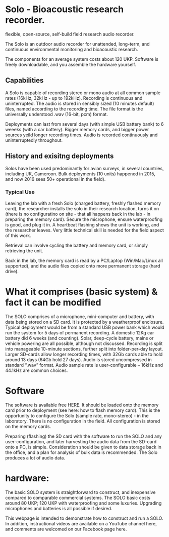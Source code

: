 
# Solo - Bioacoustic research recorder.

flexible, open-source, self-build field research audio recorder.

The Solo is an outdoor audio recorder for unattended, long-term, and
continuous environmental monitoring and bioacoustic research.

The components for an average system costs about 120 UKP.
Software is freely downloadable, and you assemble the hardware
yourself. 

## Capabilities

A Solo is capable of recording stereo or mono audio at all common
sample rates (16kHz, 32kHz - up to 192kHz).  Recording is continuous
and uninterrupted.  The audio is stored in sensibly sized (10 minutes
default) files, named according to the recording time.  The file
format is the universally understood .wav (16-bit, pcm) format.

Deployments can last from several days (with simple USB battery bank)
to 6 weeeks (with a car battery). Bigger memory cards, and bigger
power sources yeild longer recording times.  Audio is recorded
continuously and uninterruptedly throughout.


## History and exisitng deployments

Solos have been used predominantly for avian surveys, in several
countries, including UK, Cameroon.  Bulk deployments (10 units)
happened in 2015, and now 2016 sees 50+ operational in the field).


### Typical Use

Leaving the lab with a fresh Solo (charged battery, freshly flashed
memory card), the researcher installs the solo in their research
location, turns it on (there is no configuratino on site - that all
happens back in the lab - in preparing the memory card).  Secure the
microphone, ensure waterproofing is good, and plug it in.  A heartbeat
flashing shows the unit is working, and the researcher leaves.  Very
little technical skill is needed for the field aspect of this work.

Retrieval can involve cycling the battery and memory card, or simply
retrieving the unit.

Back in the lab, the memory card is read by a PC/Laptop (Win/Mac/Linux
all supported), and the audio files copied onto more permanent storage
(hard drive).


# What it comprises  (basic system) & fact it can be modified 

The SOLO comprises of a microphone, mini-computer and battery, with
data being stored on a SD card. It is protected by a weatherproof
enclosure. Typical deployment would be from a standard USB power bank
which would run the system for 5 days of permanent recording. A
domestic 12Kg car battery did 6 weeks (and counting). Solar,
deep-cycle battery, mains or vehicle powering are all possible,
although not discussed. Recording is split into manageable 10-minute
sections, further split into folder-per-day layout. Larger SD-cards
allow longer recording times, with 32Gb cards able to hold around 13
days (64Gb hold 27 days). Audio is stored uncompressed in standard
“.wav” format. Audio sample rate is user-configurable – 16kHz and
44.1kHz are common choices.

# Software

The software is available free HERE.  It should be loaded onto the
memory card prior to deployment (see here: how to flash memory card).
This is the opportunity to configure the Solo (sample rate,
mono-stereo) - in the laboratory.  There is no configuration in the
field.  All configuration is stored on the memory cards.

Preparing (flashing) the SD card with the software to run the SOLO and
any user-configuration, and later harvesting the audio data from the
SD-card onto a PC, is simple. Consideration should be given to data
storage back in the office, and a plan for analysis of bulk data is
recommended. The Solo produces a lot of audio data.

# hardware:

The basic SOLO system is straightforward to construct, and inexpensive
compared to comparable commercial systems. The SOLO basic costs around
80 UKP; 120 UKP with waterproofing and some luxuries. Upgrading
microphones and batteries is all possible if desired.

This webpage is intended to demonstrate how to construct and run a
SOLO. In addition, instructional videos are available on a YouTube
channel here, and comments are welcomed on our Facebook page here.
